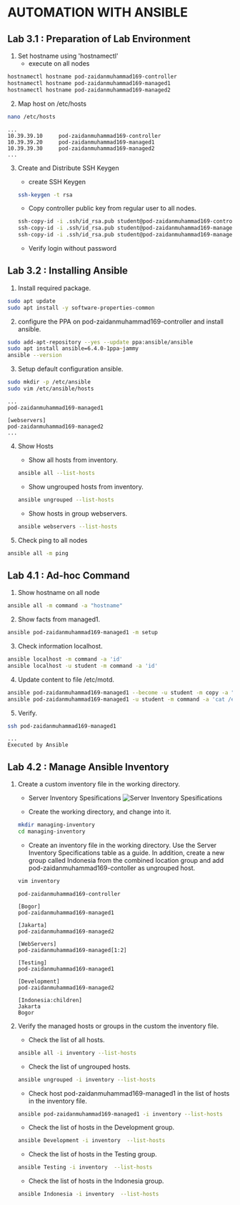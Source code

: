 # AUTOMATION WITH ANSIBLE

## Lab 3.1 : Preparation of Lab Environment

1. Set hostname using 'hostnamectl'
	- execute on all nodes
```zsh
hostnamectl hostname pod-zaidanmuhammad169-controller
hostnamectl hostname pod-zaidanmuhammad169-managed1
hostnamectl hostname pod-zaidanmuhammad169-managed2
```

2. Map host on /etc/hosts
```zsh
nano /etc/hosts
```
```
...
10.39.39.10     pod-zaidanmuhammad169-controller
10.39.39.20     pod-zaidanmuhammad169-managed1
10.39.39.30     pod-zaidanmuhammad169-managed2
...
```

3. Create and Distribute SSH Keygen
	- create SSH Keygen
	```zsh
	ssh-keygen -t rsa
	```

	- Copy controller public key from regular user to all nodes.
	```zsh
	ssh-copy-id -i .ssh/id_rsa.pub student@pod-zaidanmuhammad169-controller
	ssh-copy-id -i .ssh/id_rsa.pub student@pod-zaidanmuhammad169-managed1
	ssh-copy-id -i .ssh/id_rsa.pub student@pod-zaidanmuhammad169-managed2
	```

	- Verify login without password

## Lab 3.2 : Installing Ansible

1. Install required package.
```zsh
sudo apt update
sudo apt install -y software-properties-common
```

2. configure the PPA on pod-zaidanmuhammad169-controller and install ansible.
```zsh
sudo add-apt-repository --yes --update ppa:ansible/ansible
sudo apt install ansible=6.4.0-1ppa~jammy
ansible --version
```

3. Setup default configuration ansible.
```zsh
sudo mkdir -p /etc/ansible
sudo vim /etc/ansible/hosts
```
```
...
pod-zaidanmuhammad169-managed1

[webservers]
pod-zaidanmuhammad169-managed2
...
```

4. Show Hosts
	- Show all hosts from inventory.
	```zsh
	ansible all --list-hosts
	```

	- Show ungrouped hosts from inventory.
	```zsh
	ansible ungrouped --list-hosts
	```

	- Show hosts in group webservers.
	```zsh
	ansible webservers --list-hosts
	```

5. Check ping to all nodes
```zsh
ansible all -m ping
```

## Lab 4.1 : Ad-hoc Command

1. Show hostname on all node
```zsh
ansible all -m command -a "hostname"
```

2. Show facts from managed1.
```zsh
ansible pod-zaidanmuhammad169-managed1 -m setup 
```

3. Check information localhost.
```zsh
ansible localhost -m command -a 'id'
ansible localhost -u student -m command -a 'id'
```

4. Update content to file /etc/motd.
```zsh
ansible pod-zaidanmuhammad169-managed1 --become -u student -m copy -a "content='Executed by Ansible\n' dest=/etc/motd"
ansible pod-zaidanmuhammad169-managed1 -u student -m command -a 'cat /etc/motd'
```

5. Verify.
```zsh
ssh pod-zaidanmuhammad169-managed1
```
```
...
Executed by Ansible
```

## Lab 4.2 : Manage Ansible Inventory

1. Create a custom inventory file in the working directory.

	- Server Inventory Spesifications
	![Server Inventory Spesifications](https://course.adinusa.id/media/markdownx/a7245250-d68b-4975-8f39-3b00078b92bb.png)

	- Create the working directory, and change into it.
	```zsh
	mkdir managing-inventory
	cd managing-inventory
	```

	- Create an inventory file in the working directory. Use the Server Inventory Specifications table as a guide. In addition, create a new group called Indonesia from the combined location group and add pod-zaidanmuhammad169-contoller as ungrouped host.
	```zsh
	vim inventory
	```
	```
	pod-zaidanmuhammad169-controller

	[Bogor]  
	pod-zaidanmuhammad169-managed1  

	[Jakarta]  
	pod-zaidanmuhammad169-managed2

	[WebServers]  
	pod-zaidanmuhammad169-managed[1:2] 

	[Testing]  
	pod-zaidanmuhammad169-managed1 

	[Development]  
	pod-zaidanmuhammad169-managed2

	[Indonesia:children]
	Jakarta
	Bogor
	```

2. Verify the managed hosts or groups in the custom the inventory file.

	- Check the list of all hosts.
	```zsh
	ansible all -i inventory --list-hosts
	```

	- Check the list of ungrouped hosts.
	```zsh
	ansible ungrouped -i inventory --list-hosts
	```

	- Check host pod-zaidanmuhammad169-managed1 in the list of hosts in the inventory file.
	```zsh
	ansible pod-zaidanmuhammad169-managed1 -i inventory --list-hosts
	```

	- Check the list of hosts in the Development group.
	```zsh
	ansible Development -i inventory  --list-hosts
	```

	- Check the list of hosts in the Testing group.
	```zsh
	ansible Testing -i inventory  --list-hosts
	```

	- Check the list of hosts in the Indonesia group.
	```zsh
	ansible Indonesia -i inventory  --list-hosts
	```

